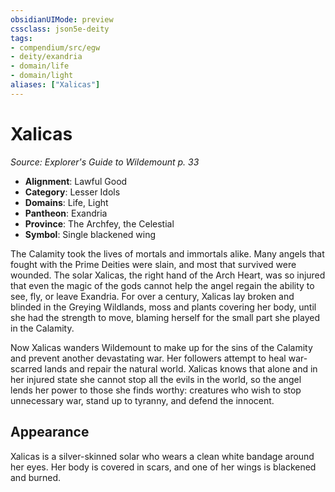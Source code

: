 ```yaml
---
obsidianUIMode: preview
cssclass: json5e-deity
tags:
- compendium/src/egw
- deity/exandria
- domain/life
- domain/light
aliases: ["Xalicas"]
---
```

# Xalicas
*Source: Explorer's Guide to Wildemount p. 33* 

- **Alignment**: Lawful Good
- **Category**: Lesser Idols
- **Domains**: Life, Light
- **Pantheon**: Exandria
- **Province**: The Archfey, the Celestial
- **Symbol**: Single blackened wing

The Calamity took the lives of mortals and immortals alike. Many angels that fought with the Prime Deities were slain, and most that survived were wounded. The solar Xalicas, the right hand of the Arch Heart, was so injured that even the magic of the gods cannot help the angel regain the ability to see, fly, or leave Exandria. For over a century, Xalicas lay broken and blinded in the Greying Wildlands, moss and plants covering her body, until she had the strength to move, blaming herself for the small part she played in the Calamity.

Now Xalicas wanders Wildemount to make up for the sins of the Calamity and prevent another devastating war. Her followers attempt to heal war-scarred lands and repair the natural world. Xalicas knows that alone and in her injured state she cannot stop all the evils in the world, so the angel lends her power to those she finds worthy: creatures who wish to stop unnecessary war, stand up to tyranny, and defend the innocent.

## Appearance

Xalicas is a silver-skinned solar who wears a clean white bandage around her eyes. Her body is covered in scars, and one of her wings is blackened and burned.